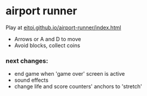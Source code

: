 # airport runner
Play at [eitoi.github.io/airport-runner/index.html](https://eitoi.github.io/airport-runner/index.html)

 - Arrows or A and D to move
 - Avoid blocks, collect coins

### next changes:
 - end game when 'game over' screen is active
 - sound effects
 - change life and score counters' anchors to 'stretch'
